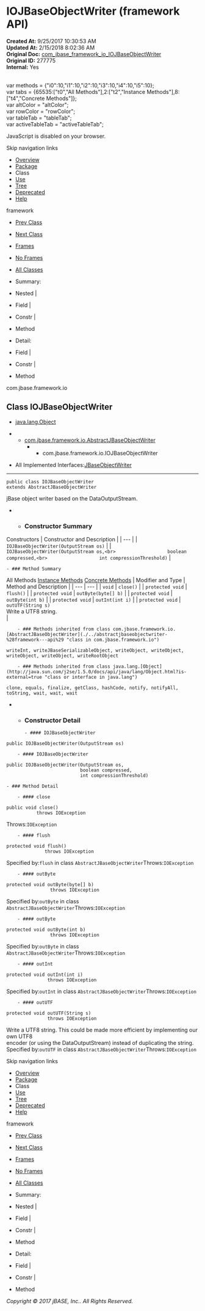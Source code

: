# IOJBaseObjectWriter (framework   API)

**Created At:** 9/25/2017 10:30:53 AM  
**Updated At:** 2/15/2018 8:02:36 AM  
**Original Doc:** [com_jbase_framework_io_IOJBaseObjectWriter](https://docs.jbase.com/39220-io/com_jbase_framework_io_IOJBaseObjectWriter)  
**Original ID:** 277775  
**Internal:** Yes  

<!--<br>    try {<br>        if (location.href.indexOf('is-external=true') == -1) {<br>            parent.document.title="IOJBaseObjectWriter (framework   API)";<br>        }<br>    }<br>    catch(err) {<br>    }<br>//--><br>var methods = {"i0":10,"i1":10,"i2":10,"i3":10,"i4":10,"i5":10};<br>var tabs = {65535:["t0","All Methods"],2:["t2","Instance Methods"],8:["t4","Concrete Methods"]};<br>var altColor = "altColor";<br>var rowColor = "rowColor";<br>var tableTab = "tableTab";<br>var activeTableTab = "activeTableTab";
JavaScript is disabled on your browser.

Skip navigation links

- [Overview](../../../../overview-summary.html)
- [Package](./../com.jbase.framework.io-%28framework---api%29)
- Class
- [Use](./../class-use/uses-of-class-com.jbase.framework.io.iojbaseobjectwriter-%28framework---api%29)
- [Tree](./../com.jbase.framework.io-class-hierarchy-%28framework---api%29)
- [Deprecated](../../../../deprecated-list.html)
- [Help](../../../../help-doc.html)


framework <br>

- [Prev Class](./../iojbaseobjectreader-%28framework---api%29 "class in com.jbase.framework.io")
- [Next Class](./../jbasemsg-%28framework---api%29 "class in com.jbase.framework.io")


- [Frames](./.)
- [No Frames](./.)


- [All Classes](../../../../allclasses-noframe.html)


<!--<br>  allClassesLink = document.getElementById("allclasses\_navbar\_top");<br>  if(window==top) {<br>    allClassesLink.style.display = "block";<br>  }<br>  else {<br>    allClassesLink.style.display = "none";<br>  }<br>  //-->

- Summary:
- Nested |
- Field |
- Constr |
- Method


- Detail:
- Field |
- Constr |
- Method

com.jbase.framework.io

## Class IOJBaseObjectWriter

- [java.lang.Object](http://java.sun.com/j2se/1.5.0/docs/api/java/lang/Object.html?is-external=true "class or interface in java.lang")
- - [com.jbase.framework.io.AbstractJBaseObjectWriter](./../abstractjbaseobjectwriter-%28framework---api%29 "class in com.jbase.framework.io")
    - - com.jbase.framework.io.IOJBaseObjectWriter


- All Implemented Interfaces:[JBaseObjectWriter](./../jbaseobjectwriter-%28framework---api%29 "interface in com.jbase.framework.io")
* * *


```
public class IOJBaseObjectWriter
extends AbstractJBaseObjectWriter
```

jBase object writer based on the DataOutputStream.

- - ### Constructor Summary


Constructors | Constructor and Description |
| --- |
| `IOJBaseObjectWriter(OutputStream os)`  |
| `IOJBaseObjectWriter(OutputStream os,<br>                   boolean compressed,<br>                   int compressionThreshold)`  |


    - ### Method Summary


All Methods [Instance Methods](javascript:show%282%29;) [Concrete Methods](javascript:show%288%29;) | Modifier and Type | Method and Description |
| --- | --- |
| `void` | `close()`  |
| `protected void` | `flush()`  |
| `protected void` | `outByte(byte[] b)`  |
| `protected void` | `outByte(int b)`  |
| `protected void` | `outInt(int i)`  |
| `protected void` | `outUTF(String s)`<br>Write a UTF8 string.<br> |


        - ### Methods inherited from class com.jbase.framework.io.[AbstractJBaseObjectWriter](./../abstractjbaseobjectwriter-%28framework---api%29 "class in com.jbase.framework.io")
`writeInt, writeJBaseSerializableObject, writeObject, writeObject, writeObject, writeObject, writeRootObject`


        - ### Methods inherited from class java.lang.[Object](http://java.sun.com/j2se/1.5.0/docs/api/java/lang/Object.html?is-external=true "class or interface in java.lang")
`clone, equals, finalize, getClass, hashCode, notify, notifyAll, toString, wait, wait, wait`

- - ### Constructor Detail

        - #### IOJBaseObjectWriter

```
public IOJBaseObjectWriter(OutputStream os)
```


        - #### IOJBaseObjectWriter

```
public IOJBaseObjectWriter(OutputStream os,
                           boolean compressed,
                           int compressionThreshold)
```


    - ### Method Detail

        - #### close

```
public void close()
           throws IOException
```
Throws:`IOException`


        - #### flush

```
protected void flush()
              throws IOException
```
Specified by:`flush` in class `AbstractJBaseObjectWriter`Throws:`IOException`


        - #### outByte

```
protected void outByte(byte[] b)
                throws IOException
```
Specified by:`outByte` in class `AbstractJBaseObjectWriter`Throws:`IOException`


        - #### outByte

```
protected void outByte(int b)
                throws IOException
```
Specified by:`outByte` in class `AbstractJBaseObjectWriter`Throws:`IOException`


        - #### outInt

```
protected void outInt(int i)
               throws IOException
```
Specified by:`outInt` in class `AbstractJBaseObjectWriter`Throws:`IOException`


        - #### outUTF

```
protected void outUTF(String s)
               throws IOException
```

Write a UTF8 string. This could be made more efficient by implementing our own UTF8 <br> encoder (or using the DataOutputStream) instead of duplicating the string.
Specified by:`outUTF` in class `AbstractJBaseObjectWriter`Throws:`IOException`

Skip navigation links

- [Overview](../../../../overview-summary.html)
- [Package](./../com.jbase.framework.io-%28framework---api%29)
- Class
- [Use](./../class-use/uses-of-class-com.jbase.framework.io.iojbaseobjectwriter-%28framework---api%29)
- [Tree](./../com.jbase.framework.io-class-hierarchy-%28framework---api%29)
- [Deprecated](../../../../deprecated-list.html)
- [Help](../../../../help-doc.html)


framework <br>

- [Prev Class](./../iojbaseobjectreader-%28framework---api%29 "class in com.jbase.framework.io")
- [Next Class](./../jbasemsg-%28framework---api%29 "class in com.jbase.framework.io")


- [Frames](./.)
- [No Frames](./.)


- [All Classes](../../../../allclasses-noframe.html)


<!--<br>  allClassesLink = document.getElementById("allclasses\_navbar\_bottom");<br>  if(window==top) {<br>    allClassesLink.style.display = "block";<br>  }<br>  else {<br>    allClassesLink.style.display = "none";<br>  }<br>  //-->

- Summary:
- Nested |
- Field |
- Constr |
- Method


- Detail:
- Field |
- Constr |
- Method

*Copyright © 2017 jBASE, Inc.. All Rights Reserved.*
